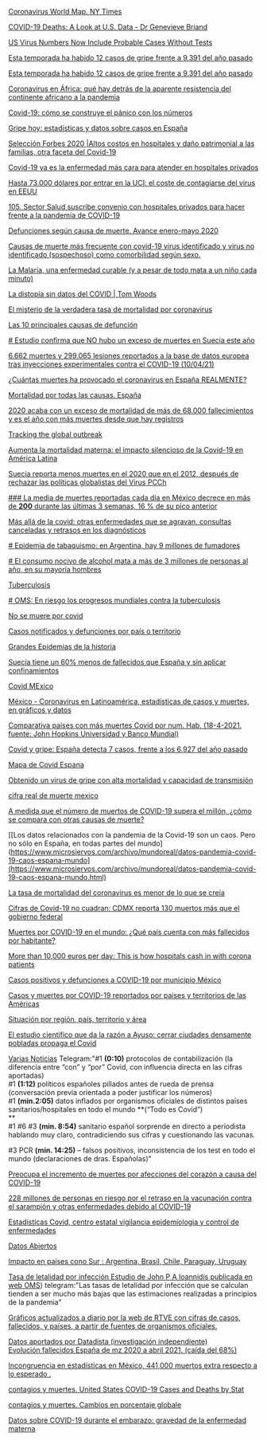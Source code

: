[Coronavirus World Map. NY Times](https://www.nytimes.com/interactive/2020/world/coronavirus-maps.html)

[COVID-19 Deaths: A Look at U.S. Data - Dr Genevieve Briand](https://odysee.com/@halloftruth:c/covid-19-deaths-a-look-at-US-data-dr-genevieve-briand:c)

[US Virus Numbers Now Include Probable Cases Without Tests](https://www.usnews.com/news/health-news/articles/2020-04-15/us-virus-numbers-now-include-probable-cases-without-tests)

[Esta temporada ha habido 12 casos de gripe frente a 9.391 del año pasado](https://www.elmundo.es/ciencia-y-salud/salud/2021/04/09/607047bcfc6c83dd5b8b45c5.html)

[Esta temporada ha habido 12 casos de gripe frente a 9.391 del año pasado](https://www.elmundo.es/ciencia-y-salud/salud/2021/04/09/607047bcfc6c83dd5b8b45c5.html)

[Coronavirus en África: qué hay detrás de la aparente resistencia del continente africano a la pandemia](https://www.bbc.com/mundo/noticias-internacional-52575102)

[Covid-19: cómo se construye el pánico con los números](https://tierrapura.org/2021/04/28/covid-19-como-se-construye-el-panico-con-los-numeros/)

[Gripe hoy: estadísticas y datos sobre casos en España](https://www.epdata.es/datos/gripe-hoy-estadisticas-datos-casos-espana/202/espana/106)

[Selección Forbes 2020 |Altos costos en hospitales y daño patrimonial a las familias, otra faceta del Covid-19](https://www.forbes.com.mx/economia-covid-19-altos-costos-hospitales-privados-dano-patrimonial/)

[Covid-19 ya es la enfermedad más cara para atender en hospitales privados](https://www.forbes.com.mx/noticias-covid-19-enfermedad-mas-cara-hospitales-privados/?p=705700?p=705700&preview=true&_thumbnail_id=703086)

[Hasta 73.000 dólares por entrar en la UCI: el coste de contagiarse del virus en EEUU](https://www.lainformacion.com/mundo/coronavirus-estados-unidos-coste-tratamiento-uci-pandemia/6562325/?autoref=true)

[105. Sector Salud suscribe convenio con hospitales privados para hacer frente a la pandemia de COVID-19](https://www.gob.mx/salud/prensa/105-sector-salud-suscribe-convenio-con-hospitales-privados-para-hacer-frente-a-la-pandemia-de-covid-19)


[Defunciones según causa de muerte. Avance enero-mayo 2020](https://www.ine.es/jaxi/Tabla.htm?path=/t15/p417/covid/&file=01010.px)


[Causas de muerte más frecuente con covid-19 virus identificado y virus no identificado (sospechoso) como comorbilidad según sexo.](https://www.ine.es/jaxi/Datos.htm?path=/t15/p417/covid/&file=01010.px#!tabs-tabla)

[ La Malaria, una enfermedad curable (y a pesar de todo mata a un niño cada minuto)](https://www.medicusmundi.es/eu/actualidad/noticias/509/la-malaria-una-enfermedad-curable-y-a-pesar-de-todo-mata-a-un-nino-cada-minuto)

[ La distopía sin datos del COVID | Tom Woods](https://www.youtube.com/watch?v=2-Vq0nNHycE&ab_channel=CentroMises)

[ El misterio de la verdadera tasa de mortalidad por coronavirus](https://www.fundacionmf.org.ar/visor-producto.php?cod_producto=5643)

[Las 10 principales causas de defunción](https://www.who.int/es/news-room/fact-sheets/detail/the-top-10-causes-of-death)

[# Estudio confirma que NO hubo un exceso de muertes en Suecia este año](https://trikooba.com/estudio-confirma-que-no-hubo-un-exceso-de-muertes-en-suecia-este-ano/)

[ 6.662 muertes y 299.065 lesiones reportados a la base de datos europea tras inyecciones experimentales contra el COVID-19 (10/04/21)](https://trikooba.com/6-662-muertes-y-299-065-lesiones-reportados-a-la-base-de-datos-europea-tras-inyecciones-experimentales-contra-el-covid-19-10-04-21/)

[ ¿Cuántas muertes ha provocado el coronavirus en España REALMENTE?](https://www.youtube.com/watch?v=V-ca5NHV7BQ&ab_channel=Ra%C3%ADzdePi)

[Mortalidad por todas las causas. España](https://momo.isciii.es/public/momo/dashboard/momo_dashboard.html)

[ 2020 acaba con un exceso de mortalidad de más de 68.000 fallecimientos y es el año con más muertes desde que hay registros](https://www.eldiario.es/sociedad/muertes-semana-dispara-mortalidad-coronavirus-12-enero_1_5959361.html)

[Tracking the global outbreak](https://www.nytimes.com/interactive/2021/world/covid-cases.html)

[ Aumenta la mortalidad materna: el impacto silencioso de la Covid-19 en América Latina](https://ojo-publico.com/2582/aumenta-la-mortalidad-materna-en-america-latina-en-pandemia)

[Suecia reporta menos muertes en el 2020 que en el 2012, después de rechazar las políticas globalistas del Virus PCCh](https://tierrapura.org/2021/03/11/suecia-reporta-menos-muertes-en-el-2020-que-en-el-2012-despues-de-rechazar-las-politicas-globalistas-del-virus-pcch/?v=1)

[### La media de muertes reportadas cada día en México decrece en más de **200** durante las últimas 3 semanas, 16 % de su pico anterior](https://graphics.reuters.com/world-coronavirus-tracker-and-maps/es/countries-and-territories/mexico/)

[Más allá de la covid: otras enfermedades que se agravan, consultas canceladas y retrasos en los diagnósticos](https://www.publico.es/sociedad/alla-covid-enfermedades-agravan-consultas-canceladas-retrasos-diagnosticos.html)

[# Epidemia de tabaquismo: en Argentina, hay 9 millones de fumadores](https://www.caeme.org.ar/epidemia-de-tabaquismo-en-argentina-hay-9-millones-de-fumadores/#:~:text=El%20consumo%20de%20tabaco,fumadores%20expuestos%20al%20humo%20ajeno)

[# El consumo nocivo de alcohol mata a más de 3 millones de personas al año, en su mayoría hombres](https://www.who.int/es/news/item/21-09-2018-harmful-use-of-alcohol-kills-more-than-3-million-people-each-year--most-of-them-men)

[Tuberculosis](https://www.who.int/es/news-room/fact-sheets/detail/tuberculosis)

[# OMS: En riesgo los progresos mundiales contra la tuberculosis](https://www.who.int/es/news/item/14-10-2020-who-global-tb-progress-at-risk)

[No se muere por covid](https://www.lavanguardia.com/vida/20201018/484111948357/covid-19-muerte-datos-cancer-alzheimer-infartos.html)

[Casos notificados y defunciones por país o territorio](https://www.worldometers.info/coronavirus/?utm_campaign=homeAdvegas1)


[Grandes Epidemias de la historia](https://elordenmundial.com/mapas/grandes-epidemias-de-la-historia/)

[ Suecia tiene un 60% menos de fallecidos que España y sin aplicar confinamientos](https://www.libremercado.com/2021-03-31/suecia-sin-confinamiento-mejor-espana-mortalidad-economia-salud-6740689/)

[Covid MExico](https://datos.covid-19.conacyt.mx/#DOView)

[México - Coronavirus en Latinoamérica, estadísticas de casos y muertes, en gráficos y datos](https://www.epdata.es/datos/coronavirus-latinoamerica-estadisticas-casos-muertes-graficos-datos/532/mexico/184)

[Comparativa países con más muertes Covid por num. Hab. (18-4-2021. fuente: John Hopkins Universidad y Banco Mundial)](https://www.rtve.es/noticias/20210418/paises-muertos-coronavirus-poblacion/2012350.shtml)

[ Covid y gripe: España detecta 7 casos, frente a los 6.927 del año pasado](https://www.redaccionmedica.com/secciones/sanidad-hoy/covid-gripe-espana-detecta-7-casos-frente-6927-ano-pasado-8450)

[Mapa de Covid Espana](https://www.rtve.es/noticias/20210924/mapa-del-coronavirus-espana/2004681.shtml)

[ Obtenido un virus de gripe con alta mortalidad y capacidad de transmisión](https://elpais.com/sociedad/2013/05/03/actualidad/1367584080_767702.html)

[cifra real de muerte mexico](https://elpais.com/mexico/2021-03-28/mexico-ademite-que-la-cifra-de-fallecidos-por-la-covid-puede-ser-al-menos-un-60-mas-alta.html#:~:text=El%20Gobierno%20de%20M%C3%A9xico%20admiti%C3%B3,el%20momento%20con%20pruebas%20diagnosticadas)

[ A medida que el número de muertos de COVID-19 supera el millón, ¿cómo se compara con otras causas de muerte?](https://es.weforum.org/agenda/2020/09/a-medida-que-el-numero-de-muertos-de-covid-19-supera-el-millon-como-se-compara-con-otras-causas-de-muerte/)

[[Los datos relacionados con la pandemia de la Covid-19 son un caos. Pero no sólo en España, en todas partes del mundo](https://www.microsiervos.com/archivo/mundoreal/datos-pandemia-covid-19-caos-espana-mundo](https://www.microsiervos.com/archivo/mundoreal/datos-pandemia-covid-19-caos-espana-mundo.html)

[ La tasa de mortalidad del coronavirus es menor de lo que se creía](https://cronicaglobal.elespanol.com/vida/tasa-mortalidad-coronavirus-es-menor-se-creia_334038_102.html)

[ Cifras de Covid-19 no cuadran: CDMX reporta 130 muertos más que el gobierno federal](https://www.forbes.com.mx/noticias-cifras-covid-19-no-cuadran-cdmx-130-muertos-mas-que-gobierno-federal/)

[Muertes por COVID-19 en el mundo: ¿Qué país cuenta con más fallecidos por habitante?](https://www.rtve.es/noticias/20210604/paises-muertos-coronavirus-poblacion/2012350.shtml)

[ More than 10,000 euros per day: This is how hospitals cash in with corona patients](https://www.wochenblick.at/bis-zu-30-000-euro-so-cashen-krankenhaeuser-mit-corona-patienten-ab/)

[Casos positivos y defunciones a COVID-19 por municipio México]([https://salud.edomex.gob.mx/salud/covid19_municipio](https://salud.edomex.gob.mx/salud/covid19_municipio))

[Casos y muertes por COVID-19 reportados por países y territorios de las Américas]([https://who.maps.arcgis.com/apps/webappviewer/index.html?id=2203b04c3a5f486685a15482a0d97a87&extent=-17277700.8881%2C-1043174.5225%2C-1770156.5897%2C6979655.9663%2C102100](https://who.maps.arcgis.com/apps/webappviewer/index.html?id=2203b04c3a5f486685a15482a0d97a87&extent=-17277700.8881%2C-1043174.5225%2C-1770156.5897%2C6979655.9663%2C102100))

[Situación por región, país, territorio y área]([https://covid19.who.int/table](https://covid19.who.int/table))

[ El estudio científico que da la razón a Ayuso: cerrar ciudades densamente pobladas propaga el Covid](https://okdiario.com/espana/estudio-cientifico-que-da-razon-ayuso-cerrar-ciudades-densidad-poblacion-propaga-covid-7023845/amp)

[Varias Noticias](https://www.youtube.com/watch?v=2Dtv0onxYmU&ab_channel=TruthBeTold)
Telegram:"#1 **(0:10)** protocolos de contabilización (la diferencia entre “con” y “por” Covid, con influencia directa en las cifras aportadas)  
#1 **(1:12)** políticos españoles pillados antes de rueda de prensa (conversación previa orientada a poder justificar los números)  
#1 **(min.2:05)** datos inflados por organismos oficiales de distintos países  
sanitarios/hospitales en todo el mundo **(“Todo es Covid”)  
**  
#1 #6 #3 **(min. 8:54)** sanitario español sorprende en directo a periodista hablando muy claro, contradiciendo sus cifras y cuestionando las vacunas.  
  
#3 PCR **(min. 14:25)** – falsos positivos, inconsistencia de los test en todo el mundo (declaraciones de dras. Españolas)"

[Preocupa el incremento de muertes por afecciones del corazón a causa del COVID-19](https://www.infobae.com/america/tendencias-america/2021/04/21/preocupa-el-incremento-de-muertes-por-afecciones-del-corazon-a-causa-del-covid-19/)

[ 228 millones de personas en riesgo por el retraso en la vacunación contra el sarampión y otras enfermedades debido al COVID-19](https://news.un.org/es/story/2021/04/1491342)

[Estadisticas Covid, centro estatal vigilancia epidemiologia y control de enfermedades](https://salud.edomex.gob.mx/cevece/estadisticas_covid19)

[Datos Abiertos](https://datos.gob.mx/busca/dataset/informacion-referente-a-casos-covid-19-en-mexico)

[Impacto en países cono Sur : Argentina, Brasil, Chile, Paraguay, Uruguay]([https://publications.iadb.org/publications/spanish/document/El_impacto_del_COVID-19_en_las_econom%C3%ADas_de_la_regi%C3%B3n_Cono_Sur.pdf](https://publications.iadb.org/publications/spanish/document/El_impacto_del_COVID-19_en_las_econom%C3%ADas_de_la_regi%C3%B3n_Cono_Sur.pdf))

[Tasa de letalidad por infección Estudio de John P A Ioannidis publicada en web OMS](https://www.who.int/bulletin/volumes/99/1/20-265892-ab/es/))
telegram:"Las tasas de letalidad por infección que se calculan tienden a ser mucho más bajas que las estimaciones realizadas a principios de la pandemia” 

[Gráficos actualizados a diario por la web de RTVE con cifras de casos, fallecidos, y países, a partir de fuentes de organismos oficiales.]([https://www.rtve.es/noticias/coronavirus-graficos-mapas-datos-covid-19-espana-mundo/](https://www.rtve.es/noticias/coronavirus-graficos-mapas-datos-covid-19-espana-mundo/))

[Datos aportados por Datadista (investigación independiente)  
Evolución fallecidos España de mz 2020 a abril 2021.
(caída del 68%)]([https://www.datadista.com/coronavirus/2-600-personas-fallecieron-en-marzo-por-covid-19/](https://www.datadista.com/coronavirus/2-600-personas-fallecieron-en-marzo-por-covid-19/))

[Incongruencia en estadísticas en México, 441,000 muertos extra respecto a lo esperado .]([https://www.youtube.com/watch?v=nRUczuuuGkw](https://www.youtube.com/watch?v=nRUczuuuGkw))

[contagios y muertes. United States COVID-19 Cases and Deaths by Stat]([https://covid.cdc.gov/covid-data-tracker/#cases_casesper100klast7days](https://covid.cdc.gov/covid-data-tracker/#cases_casesper100klast7days))

[contagios y muertes. Cambios en porcentaje globale]([https://covid.cdc.gov/covid-data-tracker/#global-percent-change](https://covid.cdc.gov/covid-data-tracker/#global-percent-change))

[Datos sobre COVID-19 durante el embarazo: gravedad de la enfermedad materna]([https://covid.cdc.gov/covid-data-tracker/#pregnant-population](https://covid.cdc.gov/covid-data-tracker/#pregnant-population))

[]()
[]()
[]()
[]()
[]()
[]()
[]()
[]()
[]()
[]()
[]()
[]()
[]()